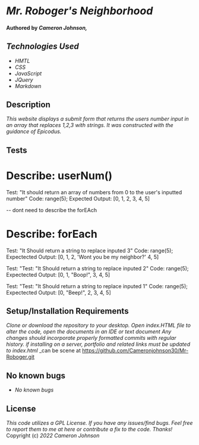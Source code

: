 # _Mr. Roboger's Neighborhood_

#### Authored by _Cameron Johnson,_


## _Technologies Used_

* _HMTL_
* _CSS_
* _JavaScript_
* _JQuery_
* _Markdown_

## Description 

_This website displays a submit form that returns the users number input in an array that replaces 1,2,3 with strings. It was constructed with the guidance of Epicodus._

## Tests

# Describe: userNum()

Test: "It should return an array of numbers from 0 to the user's inputted number"
Code: range(5);
Expected Output: [0, 1, 2, 3, 4, 5]


-- dont need to describe the forEAch

# Describe: forEach
Test: "It Should return a string to replace inputed 3"
Code: range(5);
Expectected Output: [0, 1, 2, 'Wont you be my neighbor?' 4, 5]

Test: "Test: "It Should return a string to replace inputed 2"
Code: range(5);
Expectected Output: [0, 1, "Boop!", 3, 4, 5]

Test: "Test: "It Should return a string to replace inputed 1"
Code: range(5);
Expectected Output: [0, "Beep!", 2, 3, 4, 5]

## Setup/Installation Requirements

_Clone or download the repository to your desktop._
_Open index.HTML file_
_to alter the code, open the documents in an IDE or text document
Any changes should incorporate properly formatted commits with regular history._
_if installing on a server, portfolio and related links must be updated to index.html_
_can be scene at https://github.com/Cameronjohnson30/Mr-Roboger.git

## No known bugs
* _No known bugs_

## License 
 _This code utilizes a GPL License. If you have any issues/find bugs. Feel free to report them to me at here or contribute a fix to the code. Thanks!_ Copyright (c) _2022_ _Cameron Johnson_
